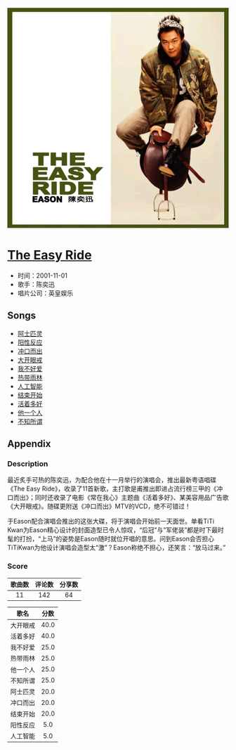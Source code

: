 <p align="center">
	<img src="imgs/the_easy_ride.jpg" alt="album_img" />
</p>

# [The Easy Ride](https://music.163.com/album?id=6581)

* 时间：2001-11-01
* 歌手：陈奕迅
* 唱片公司：英皇娱乐
## Songs

* [阿士匹灵](songs/阿士匹灵_67263/README.md)
* [阳性反应](songs/阳性反应_67267/README.md)
* [冲口而出](songs/冲口而出_67273/README.md)
* [大开眼戒](songs/大开眼戒_67279/README.md)
* [我不好爱](songs/我不好爱_67284/README.md)
* [热带雨林](songs/热带雨林_67289/README.md)
* [人工智能](songs/人工智能_67294/README.md)
* [结束开始](songs/结束开始_67300/README.md)
* [活着多好](songs/活着多好_67307/README.md)
* [他一个人](songs/他一个人_67312/README.md)
* [不知所谓](songs/不知所谓_67317/README.md)
## Appendix

### Description

最近炙手可热的陈奕迅，为配合他在十一月举行的演唱会，推出最新粤语唱碟《The Easy Ride》，收录了11首新歌，主打歌是甫推出即进占流行榜三甲的《冲口而出》；同时还收录了电影《常在我心》主题曲《活着多好》、某美容用品广告歌《大开眼戒》。随碟更附送《冲口而出》MTV的VCD，绝不可错过！

于Eason配合演唱会推出的这张大碟，将于演唱会开始前一天面世。单看TiTi Kwan为Eason精心设计的封面造型已令人惊叹，“后冠”与“军佬装”都是时下最时髦的打扮，“上马”的姿势是Eason随时就位开唱的意思。问到Eason会否担心TiTiKwan为他设计演唱会造型太“激”？Eason称绝不担心，还笑言：“放马过来。”

### Score

|歌曲数|评论数|分享数|
|:---:|:---:|:---:|
|11|142|64|

|歌名|分数|
|:---:|:---:|
|大开眼戒|40.0
|活着多好|40.0
|我不好爱|25.0
|热带雨林|25.0
|他一个人|25.0
|不知所谓|25.0
|阿士匹灵|20.0
|冲口而出|20.0
|结束开始|20.0
|阳性反应|5.0
|人工智能|5.0
